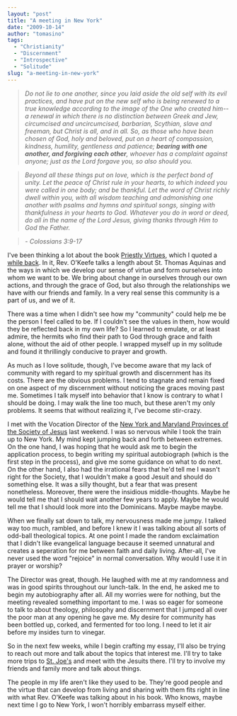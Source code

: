 ```yaml
---
layout: "post"
title: "A meeting in New York"
date: "2009-10-14"
author: "tomasino"
tags:
  - "Christianity"
  - "Discernment"
  - "Introspective"
  - "Solitude"
slug: "a-meeting-in-new-york"
---
```


> *Do not lie to one another, since you laid aside the old self with its evil practices, and have put on the new self who is being renewed to a true knowledge according to the image of the One who created him--a renewal in which there is no distinction between Greek and Jew, circumcised and uncircumcised, barbarian, Scythian, slave and freeman, but Christ is all, and in all. So, as those who have been chosen of God, holy and beloved, put on a heart of compassion, kindness, humility, gentleness and patience; <span style="font-weight:bold">bearing with one another, and forgiving each other</span>, whoever has a complaint against anyone; just as the Lord forgave you, so also should you.*

> *Beyond all these things put on love, which is the perfect bond of unity. Let the peace of Christ rule in your hearts, to which indeed you were called in one body; and be thankful. Let the word of Christ richly dwell within you, with all wisdom teaching and admonishing one another with psalms and hymns and spiritual songs, singing with thankfulness in your hearts to God. Whatever you do in word or deed, do all in the name of the Lord Jesus, giving thanks through Him to God the Father.*

> *- Colossians 3:9-17*

I've been thinking a lot about the book [Priestly Virtues][], which I quoted a [while back][]. In it, Rev. O'Keefe talks a length about St. Thomas
Aquinas and the ways in which we develop our sense of virtue and form
ourselves into whom we want to be. We bring about change in ourselves
through our own actions, and through the grace of God, but also through
the relationships we have with our friends and family. In a very real
sense this community is a part of us, and we of it.

There was a time when I didn't see how my "community" could help me be
the person I feel called to be. If I couldn't see the values in them,
how would they be reflected back in my own life? So I learned to
emulate, or at least admire, the hermits who find their path to God
through grace and faith alone, without the aid of other people. I
wrapped myself up in my solitude and found it thrillingly conducive to
prayer and growth.

As much as I love solitude, though, I've become aware that my lack of
community with regard to my spiritual growth and discernment has its
costs. There are the obvious problems. I tend to stagnate and remain
fixed on one aspect of my discernment without noticing the graces moving
past me. Sometimes I talk myself into behavior that I know is contrary
to what I should be doing. I may walk the line too much, but these
aren't my only problems. It seems that without realizing it, I've become
stir-crazy.

I met with the Vocation Director of the [New York and Maryland Provinces
of the Society of Jesus][] last weekend. I was so nervous while I took
the train up to New York. My mind kept jumping back and forth between
extremes. On the one hand, I was hoping that he would ask me to begin
the application process, to begin writing my spiritual autobiograph
(which is the first step in the process), and give me some guidance on
what to do next. On the other hand, I also had the irrational fears that
he'd tell me I wasn't right for the Society, that I wouldn't make a good
Jesuit and should do something else. It was a silly thought, but a fear
that was present nonetheless. Moreover, there were the insidious
middle-thoughts. Maybe he would tell me that I should wait another few
years to apply. Maybe he would tell me that I should look more into the
Dominicans. Maybe maybe maybe.

When we finally sat down to talk, my nervousness made me jumpy. I talked
way too much, rambled, and before I knew it I was talking about all
sorts of odd-ball theological topics. At one point I made the random
exclaimation that I didn't like evangelical language because it seemed
unnatural and creates a seperation for me between faith and daily
living. After-all, I've never used the word "rejoice" in normal
conversation. Why would I use it in prayer or worship?

The Director was great, though. He laughed with me at my randomness and
was in good spirits throughout our lunch-talk. In the end, he asked me
to begin my autobiography after all. All my worries were for nothing,
but the meeting revealed something important to me. I was so eager for
someone to talk to about theology, philosophy and discernment that I
jumped all over the poor man at any opening he gave me. My desire for
community has been bottled up, corked, and fermented for too long. I
need to let it air before my insides turn to vinegar.

So in the next few weeks, while I begin crafting my essay, I'll also be
trying to reach out more and talk about the topics that interest me.
I'll try to take more trips to [St. Joe's][] and meet with the Jesuits
there. I'll try to involve my friends and family more and talk about
things.

The people in my life aren't like they used to be. They're good people
and the virtue that can develop from living and sharing with them fits
right in line with what Rev. O'Keefe was talking about in his book. Who
knows, maybe next time I go to New York, I won't horribly embarrass
myself either.

  [Priestly Virtues]: //www.amazon.com/Priestly-Virtues-Reflections-Moral-Priest/dp/B000M6WBRC/?tag=tomablog-20
  [while back]: //blog.tomasino.org/?p=131
  [New York and Maryland Provinces of the Society of Jesus]: //www.jesuitvocation.org/
  [St. Joe's]: //www.sju.edu/
